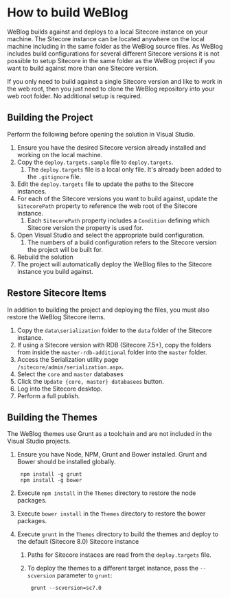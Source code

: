 # How to build WeBlog #

WeBlog builds against and deploys to a local Sitecore instance on your machine. The Sitecore instance can be located anywhere on the local machine including in the same folder as the WeBlog source files. As WeBlog includes build configurations for several different Sitecore versions it is not possible to setup Sitecore in the same folder as the WeBlog project if you want to build against more than one Sitecore version.

If you only need to build against a single Sitecore version and like to work in the web root, then you just need to clone the WeBlog repository into your web root folder. No additional setup is required.

## Building the Project ##

Perform the following before opening the solution in Visual Studio.

1. Ensure you have the desired Sitecore version already installed and working on the local machine.
1. Copy the `deploy.targets.sample` file to `deploy.targets`.
	1. The `deploy.targets` file is a local only file. It's already been added to the `.gitignore` file.
1. Edit the `deploy.targets` file to update the paths to the Sitecore instances.
1. For each of the Sitecore versions you want to build against, update the `SitecorePath` property to reference the web root of the Sitecore instance.
	1. Each `SitecorePath` property includes a `Condition` defining which Sitecore version the property is used for.
1. Open Visual Studio and select the appropriate build configuration.
	1. The numbers of a build configuration refers to the Sitecore version the project will be built for.
1. Rebuild the solution
1. The project will automatically deploy the WeBlog files to the Sitecore instance you build against.

## Restore Sitecore Items ##

In addition to building the project and deploying the files, you must also restore the WeBlog Sitecore items.

1. Copy the `data\serialization` folder to the `data` folder of the Sitecore instance.
1. If using a Sitecore version with RDB (Sitecore 7.5+), copy the folders from inside the `master-rdb-additional` folder into the `master` folder.
1. Access the Serialization utility page `/sitecore/admin/serialization.aspx`.
1. Select the `core` and `master` databases
1. Click the `Update {core, master} databasees` button.
1. Log into the Sitecore desktop.
1. Perform a full publish.

## Building the Themes ##

The WeBlog themes use Grunt as a toolchain and are not included in the Visual Studio projects.

1. Ensure you have Node, NPM, Grunt and Bower installed. Grunt and Bower should be installed globally.

		npm install -g grunt
		npm install -g bower

1. Execute `npm install` in the `Themes` directory to restore the node packages.
1. Execute `bower install` in the `Themes` directory to restore the bower packages.
1. Execute `grunt` in the `Themes` directory to build the themes and deploy to the default (Sitecore 8.0) Sitecore instance
	1. Paths for Sitecore instaces are read from the `deploy.targets` file.
	1. To deploy the themes to a different target instance, pass the `--scversion` parameter to `grunt`:
	
			grunt --scversion=sc7.0
